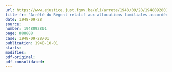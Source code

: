 ```yaml
---
url: https://www.ejustice.just.fgov.be/eli/arrete/1948/09/28/1948092801/justel
title-fr: "Arrêté du Régent relatif aux allocations familiales accordées au personnel rétribué à charge du Trésor"
date: 1948-09-28
source:
number: 1948092801
page: 888888
case: 1948-09-28/01
publication: 1948-10-01
starts:
modifies:
pdf-original:
pdf-consolidated:
---
```


